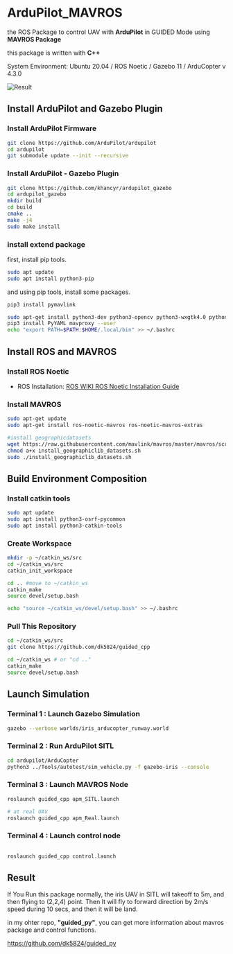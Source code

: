 # ArduPilot_MAVROS
the ROS Package to control UAV with **ArduPilot** in GUIDED Mode using **MAVROS Package**

this package is written with **C++**

System Environment:
Ubuntu 20.04 / ROS Noetic / Gazebo 11 / ArduCopter v 4.3.0

![Result](https://img1.daumcdn.net/thumb/R1280x0/?scode=mtistory2&fname=https%3A%2F%2Fblog.kakaocdn.net%2Fdn%2F92AMQ%2FbtrValB3ztY%2FK5KgEmUWlA3qdtpmlnAZW1%2Fimg.png)


## Install ArduPilot and Gazebo Plugin

### Install ArduPilot Firmware
```bash
git clone https://github.com/ArduPilot/ardupilot
cd ardupilot
git submodule update --init --recursive
```
### Install ArduPilot - Gazebo Plugin
```bash
git clone https://github.com/khancyr/ardupilot_gazebo
cd ardupilot_gazebo
mkdir build
cd build
cmake ..
make -j4
sudo make install
```

### install extend package
first, install pip tools.

```bash
sudo apt update
sudo apt install python3-pip
```

and using pip tools, install some packages.

```bash
pip3 install pymavlink

sudo apt-get install python3-dev python3-opencv python3-wxgtk4.0 python3-pip python3-matplotlib python3-lxml python3-pygame
pip3 install PyYAML mavproxy --user
echo "export PATH=$PATH:$HOME/.local/bin" >> ~/.bashrc
```

## Install ROS and MAVROS

### Install ROS Noetic
- ROS Installation: [ROS WIKI ROS Noetic Installation Guide](http://wiki.ros.org/noetic/Installation/Ubuntu)

### Install MAVROS
```bash
sudo apt-get update
sudo apt-get install ros-noetic-mavros ros-noetic-mavros-extras

#install geographicdatasets
wget https://raw.githubusercontent.com/mavlink/mavros/master/mavros/scripts/install_geographiclib_datasets.sh
chmod a+x install_geographiclib_datasets.sh
sudo ./install_geographiclib_datasets.sh
```

##  Build Environment Composition

### Install catkin tools

```bash
sudo apt update
sudo apt install python3-osrf-pycommon
sudo apt install python3-catkin-tools
```

### Create Workspace

```bash
mkdir -p ~/catkin_ws/src
cd ~/catkin_ws/src
catkin_init_workspace

cd .. #move to ~/catkin_ws
catkin_make
source devel/setup.bash

echo "source ~/catkin_ws/devel/setup.bash" >> ~/.bashrc
```

### Pull This Repository


```bash
cd ~/catkin_ws/src
git clone https://github.com/dk5824/guided_cpp

cd ~/catkin_ws # or "cd .."
catkin_make
source devel/setup.bash
```


## Launch Simulation

### Terminal 1 : Launch Gazebo Simulation
```bash
gazebo --verbose worlds/iris_arducopter_runway.world
```

### Terminal 2 : Run ArduPilot SITL
```bash
cd ardupilot/ArduCopter
python3 ../Tools/autotest/sim_vehicle.py -f gazebo-iris --console
```

### Terminal 3 : Launch MAVROS Node
```bash
roslaunch guided_cpp apm_SITL.launch

# at real UAV
roslaunch guided_cpp apm_Real.launch
```

### Terminal 4 : Launch control node
```bash

roslaunch guided_cpp control.launch
```


## Result

If You Run this package normally, the iris UAV in SITL will takeoff to 5m, and then flying to (2,2,4) point.
Then It will fly to forward direction by 2m/s speed during 10 secs, and then it will be land.

in my ohter repo, **"guided_py"**, you can get more information about mavros package and control functions.

https://github.com/dk5824/guided_py


